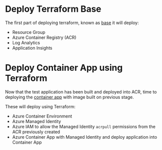 # Deploy Terraform Base

The first part of deploying terraform, known as [base](base/) it will deploy:
- Resource Group
- Azure Container Registry (ACR)
- Log Analytics
- Application Insights 

# Deploy Container App using Terraform

Now that the test application has been built and deployed into ACR, time to deploying the [container app](containerapp/) with image built on previous stage.

These will deploy using Terraform:
- Azure Container Environment
- Azure Managed Identity
- Azure IAM to allow the Managed Identity `acrpull` permissions from the ACR previously created
- Azure Container App with Managed Identity and deploy application into Container App